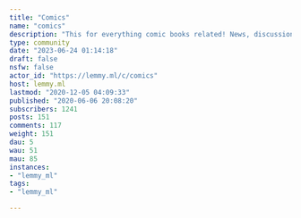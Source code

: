 ```yaml
---
title: "Comics" 
name: "comics"
description: "This for everything comic books related! News, discussions, articles, blog, forums, deals,... Marvel, DC Comics, Image Comics and others. A place for all comics fans.Rules & guidelines:* Be civil.* If possible, give us your sources.* If possible, credit creators of each comics in the title or body of your post. If you are the creator, please credit yourself. A simple “- Me” would suffice.* In general terms, write in body of your post as much information as possible (dates, creators, editors, links).* If you found the image on the web, it is encouraged to put the direct link to the image in the ‘Link’ field when creating a post, instead of uploading the image to Lemmy. Direct links usually end in .jpg, .png, etc.* One post by topic."
type: community
date: "2023-06-24 01:14:18"
draft: false
nsfw: false
actor_id: "https://lemmy.ml/c/comics"
host: lemmy.ml
lastmod: "2020-12-05 04:09:33"
published: "2020-06-06 20:08:20"
subscribers: 1241
posts: 151
comments: 117
weight: 151
dau: 5
wau: 51
mau: 85
instances:
- "lemmy_ml"
tags: 
- "lemmy_ml"

---
```

